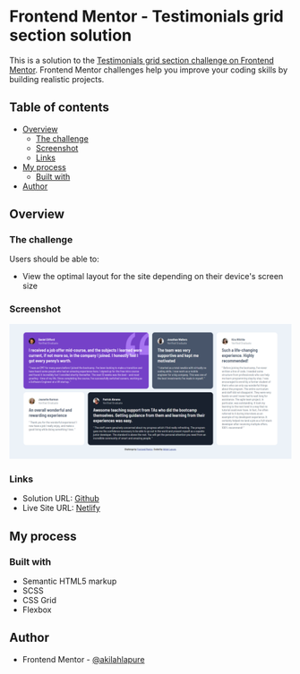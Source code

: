 # Frontend Mentor - Testimonials grid section solution

This is a solution to the [Testimonials grid section challenge on Frontend Mentor](https://www.frontendmentor.io/challenges/testimonials-grid-section-Nnw6J7Un7). Frontend Mentor challenges help you improve your coding skills by building realistic projects. 

## Table of contents

- [Overview](#overview)
  - [The challenge](#the-challenge)
  - [Screenshot](#screenshot)
  - [Links](#links)
- [My process](#my-process)
  - [Built with](#built-with)
- [Author](#author)

## Overview

### The challenge

Users should be able to:

- View the optimal layout for the site depending on their device's screen size

### Screenshot

![](./screenshot.png)

### Links

- Solution URL: [Github](https://github.com/akilahlapure/frontend-mentor/tree/main/testimonials-grid-section-main)
- Live Site URL: [Netlify](https://byooki-testimonials-grid.netlify.app/)

## My process

### Built with

- Semantic HTML5 markup
- SCSS
- CSS Grid
- Flexbox

## Author

- Frontend Mentor - [@akilahlapure](https://www.frontendmentor.io/profile/akilahlapure)


